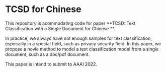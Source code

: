 # TCSD for Chinese

This repository is acommodating code for paper **TCSD: Text Classification with a Single Document  for Chinese **.

In practice, we always have not enough samples for text classification, especailly in a special field, such as privacy security field.
In this paper, we propose a novle method to model a text classification model from a single document, such as a doc/pdf document.

This paper is intend to submit to AAAI 2022.
